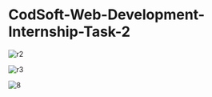 # CodSoft-Web-Development-Internship-Task-2

![r2](https://github.com/HarshLahane78/CodSoft-Web-Development-Internship-Task-2/assets/138689249/63812a4c-8172-400d-9eb2-ff97c55e6785)

![r3](https://github.com/HarshLahane78/CodSoft-Web-Development-Internship-Task-2/assets/138689249/ad28d082-6969-4d7e-bb39-d219fd913b6c)

![8](https://github.com/HarshLahane78/CodSoft-Web-Development-Internship-Task-2/assets/138689249/dbd6b5e8-a3c1-4487-b5e1-d793d74f3cf2)

